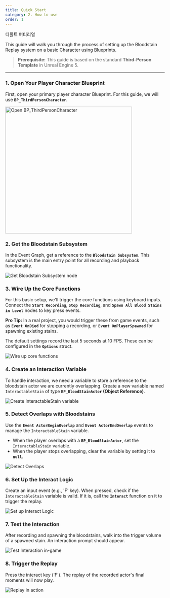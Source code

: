 ```yaml
---
title: Quick Start
category: 2. How to use
order: 1
---
```


디폴트 머티리얼

This guide will walk you through the process of setting up the Bloodstain Replay system on a basic Character using Blueprints.

> **Prerequisite:** This guide is based on the standard **Third-Person Template** in Unreal Engine 5.

---

### 1. Open Your Player Character Blueprint

First, open your primary player character Blueprint. For this guide, we will use **`BP_ThirdPersonCharacter`**.

<img src="{{ site.baseurl }}/images/QuickStart (1).png" alt="Open BP_ThirdPersonCharacter" width="400"/>

### 2. Get the Bloodstain Subsystem

In the Event Graph, get a reference to the **`Bloodstain Subsystem`**. This subsystem is the main entry point for all recording and playback functionality.

<img src="{{ site.baseurl }}/images/QuickStart (2).png" alt="Get Bloodstain Subsystem node" />

### 3. Wire Up the Core Functions

For this basic setup, we'll trigger the core functions using keyboard inputs. Connect the **`Start Recording`**, **`Stop Recording`**, and **`Spawn All Blood Stains in Level`** nodes to key press events.

<div class="notice--info">
<strong>Pro Tip:</strong> In a real project, you would trigger these from game events, such as <strong><code>Event OnDied</code></strong> for stopping a recording, or <strong><code>Event OnPlayerSpawned</code></strong> for spawning existing stains.
</div>

The default settings record the last 5 seconds at 10 FPS. These can be configured in the **`Options`** struct.

<img src="{{ site.baseurl }}/images/QuickStart (3).png" alt="Wire up core functions" />

### 4. Create an Interaction Variable

To handle interaction, we need a variable to store a reference to the bloodstain actor we are currently overlapping. Create a new variable named `InteractableStain` of type **`BP_BloodStainActor` (Object Reference)**.

<img src="{{ site.baseurl }}/images/QuickStart (4).png" alt="Create InteractableStain variable" />

### 5. Detect Overlaps with Bloodstains

Use the **`Event ActorBeginOverlap`** and **`Event ActorEndOverlap`** events to manage the `InteractableStain` variable.

-   When the player overlaps with a **`BP_BloodStainActor`**, set the `InteractableStain` variable.
-   When the player stops overlapping, clear the variable by setting it to **`null`**.

<img src="{{ site.baseurl }}/images/QuickStart (5).png" alt="Detect Overlaps" />

### 6. Set Up the Interact Logic

Create an input event (e.g., 'F' key). When pressed, check if the `InteractableStain` variable is valid. If it is, call the **`Interact`** function on it to trigger the replay.

<img src="{{ site.baseurl }}/images/QuickStart (6).png" alt="Set up Interact Logic" />

### 7. Test the Interaction

After recording and spawning the bloodstains, walk into the trigger volume of a spawned stain. An interaction prompt should appear.

<img src="{{ site.baseurl }}/images/QuickStart (7).png" alt="Test Interaction in-game" />

### 8. Trigger the Replay

Press the interact key ('F'). The replay of the recorded actor's final moments will now play.

<img src="{{ site.baseurl }}/images/QuickStart (8).png" alt="Replay in action" />